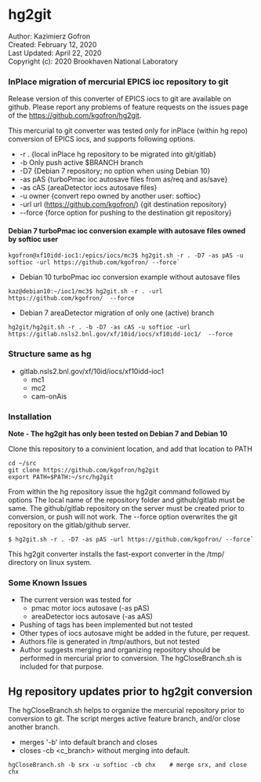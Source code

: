 # hg2git

Author: Kazimierz Gofron  
Created: February 12, 2020  
Last Updated: April 22, 2020   
Copyright (c): 2020 Brookhaven National Laboratory  

### InPlace migration of mercurial EPICS ioc repository to git

Release version of this converter of EPICS iocs to git are available on github. Please report any problems of feature requests on the issues page of the https://github.com/kgofron/hg2git.

This mercurial to git converter was tested only for inPlace (within hg repo) conversion of EPICS iocs, and supports following options.
* -r . {local inPlace hg repository to be migrated into git/gitlab}
* -b   Only push active $BRANCH branch
* -D7  {Debian 7 repository; no option when using Debian 10}
* -as pAS {turboPmac ioc autosave files from as/req and as/save}
* -as cAS {areaDetector iocs autosave files}
* -u owner {convert repo owned by another user: softioc} 
* -url url (https://github.com/kgofron/) {git destination repository}
* --force    {force option for pushing to the destination git repository}


#### Debian 7 turboPmac ioc conversion example with autosave files owned by softioc user
```
kgofron@xf10idd-ioc1:/epics/iocs/mc3$ hg2git.sh -r . -D7 -as pAS -u softioc -url https://github.com/kgofron/ --force`
```
* Debian 10 turboPmac ioc conversion example without autosave files
```
kaz@debian10:~/ioc1/mc3$ hg2git.sh -r . -url https://github.com/kgofron/  --force
```
* Debian 7 areaDetector migration of only one (active) branch
```
hg2git/hg2git.sh -r . -b -D7 -as cAS -u softioc -url https://gitlab.nsls2.bnl.gov/xf/10id/iocs/xf10idd-ioc1/  --force
```


### Structure same as hg
* gitlab.nsls2.bnl.gov/xf/10id/iocs/xf10idd-ioc1
  * mc1
  * mc2
  * cam-onAis
  
### Installation

**Note - The hg2git has only been tested on Debian 7 and Debian 10**

Clone this repository to a convinient location, and add that location to PATH
```
cd ~/src
git clone https://github.com/kgofron/hg2git
export PATH=$PATH:~/src/hg2git
```

From within the hg repository issue the hg2git command followed by options
The local name of the repository folder and github/gitlab must be same. The github/gitlab repository on the server must be created prior to conversion, or push will not work. The --force option overwrites the git repository on the gitlab/github server.
```
$ hg2git.sh -r . -D7 -as pAS -url https://github.com/kgofron/ --force`
```
This hg2git converter installs the fast-export converter in the /tmp/ directory on linux system.

### Some Known Issues
* The current version was tested for 
  * pmac motor iocs autosave (-as pAS)
  * areaDetector iocs autosave (-as aAS)
* Pushing of tags has been implemented but not tested
* Other types of iocs autosave might be added in the future, per request.
* Authors file is generated in /tmp/authors, but not tested
* Author suggests merging and organizing repository should be performed in mercurial prior to conversion. The hgCloseBranch.sh is included for that purpose.

## Hg repository updates prior to hg2git conversion
The hgCloseBranch.sh helps to organize the mercurial repository prior to conversion to git. The script merges active feature branch, and/or close another branch.
* merges '-b' <branch> into default branch and closes <branch> 
* closes -cb <c_branch> without merging into default.
```
hgCloseBranch.sh -b srx -u softioc -cb chx    # merge srx, and close chx
```


